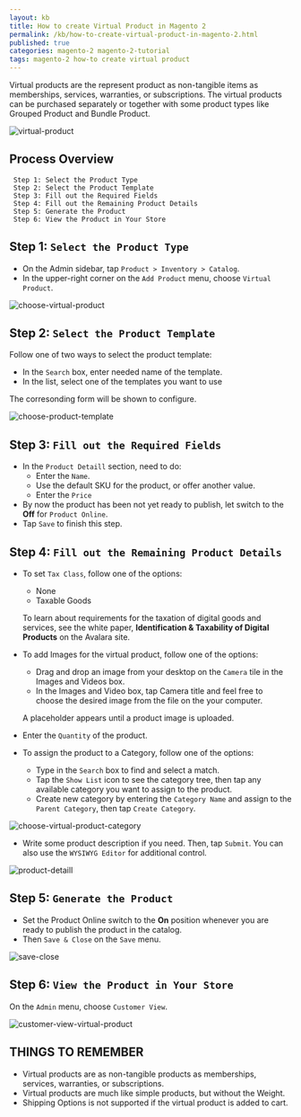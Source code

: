 ```yaml
---
layout: kb
title: How to create Virtual Product in Magento 2
permalink: /kb/how-to-create-virtual-product-in-magento-2.html
published: true
categories: magento-2 magento-2-tutorial
tags: magento-2 how-to create virtual product
---
```


Virtual products are the represent product as non-tangible items as memberships, services, warranties, or subscriptions. The virtual products can be purchased separately or together with some product types like Grouped Product and Bundle Product.

![virtual-product](https://lh4.googleusercontent.com/249mYiCUYbSdF5WIifjlW0CPgLEz9Sovq_IL1KgTfUBB_gX-wmls49-_kj8-4IWffc0oYn_CSfQHGKekXs42PKjR7XDhnwQKSwHyP-YMNyHe1eDoHekQ4zUcs6oZDrHHhvPhRgJF)

## Process Overview

     Step 1: Select the Product Type
     Step 2: Select the Product Template 
     Step 3: Fill out the Required Fields
     Step 4: Fill out the Remaining Product Details
     Step 5: Generate the Product
     Step 6: View the Product in Your Store

## Step 1: `Select the Product Type`
* On the Admin sidebar, tap `Product > Inventory > Catalog`.
* In the upper-right corner on the `Add Product` menu, choose `Virtual Product`.

![choose-virtual-product](https://lh6.googleusercontent.com/OkiXR-kaZOyTLfHcy4qOYMJ7UlAhbEHcqDbQaB9jCiRqvb4vO9ClLr3iMPHQlK7ZZKQLhGybQ7PMdw4n_RB1y9HKWdw0mkXnFUaBwOEV5KubilZBSO80Fwkif5ORzOkkOfKqkBMI)

## Step 2: `Select the Product Template`

Follow one of two ways to select the product template:

 * In the `Search` box, enter needed name of the template.
 * In the list, select one of the templates you want to use

The corresonding form will be shown to configure.

![choose-product-template](https://lh6.googleusercontent.com/bexZnAhiL8zv5f9c4HF5lWp66dB9PLY4rvuKN-4D0Eu2755bRVmKD43Usvry46S4iJ4p3EZOO-N6UhSywWRtMPYW9Sv3ZKASg-OkRFRSk5O6L82622e9rDaPwZrRYlfrXRKNQqjz)

## Step 3: `Fill out the Required Fields`
* In the `Product Detaill` section, need to do:
  * Enter the `Name`.
  * Use the default SKU for the product, or offer another value.
  * Enter the `Price`
* By now the product has been not yet ready to publish, let switch to the **Off** for `Product Online`.
* Tap `Save` to finish this step.

## Step 4: `Fill out the Remaining Product Details`
* To set `Tax Class`, follow one of the options:
  * None
  * Taxable Goods
  
  To learn about requirements for the taxation of digital goods and services, see the white paper, **Identification & Taxability of Digital Products** on the Avalara site.
* To add Images for the virtual product, follow one of the options:
  * Drag and drop an image from your desktop on the `Camera` tile in the Images and Videos box.
  * In the Images and Video box, tap Camera title and feel free to choose the desired image from the file on the your computer.
  
  A placeholder appears until a product image is uploaded.
* Enter the `Quantity` of the product.
* To assign the product to a Category, follow one of the options:
  * Type in the `Search` box to find and select a match.
  * Tap the `Show List` icon to see the category tree, then tap any available category you want to assign to the product.
  * Create new category by entering the `Category Name` and assign to the `Parent Category`, then tap `Create Category`.

![choose-virtual-product-category](https://lh5.googleusercontent.com/xVgSPOtVD4M6a1uh4JWjDj6N_fqxMJ5X1duvC9H7ze8bjnhrvOAZ_WoTlkI9UpJ6FpIq2X1tVR9yhL1N_UDHnS3Nqy1AbGBXRmSE8dcvzcAKGioCQszo_a9cT_onALz2JhWDAim4)

* Write some product description if you need.  Then, tap `Submit`. You can also use the `WYSIWYG Editor` for additional control.

![product-detaill](https://lh6.googleusercontent.com/SHJgW45Bk3USdUtf0YdwB87rltKGxal5N66x8SrPLfkDDsZ57WXsaOZg37C-hxbJHOMO7-YwcxeqCwgN2m51EKBedoZtAsF5BVDKTQkjCGJ2O_j8l69fYMifCWmK2RWhESiU63wJ)

## Step 5: `Generate the Product`
* Set the Product Online switch to the **On** position whenever you are ready to publish the product in the catalog.
* Then `Save & Close` on the `Save` menu.

![save-close](https://lh3.googleusercontent.com/KRyMbyriioQWxOgHbKgOqNJ-FspkryLQaS6_A0Ct3ufZU-qaIEZ-IZO2x6MM78KpFKejBBP0zfqzpc5N7HT4bBjXTWxe43AxV-ZKcKlG8mWTUNH4gKBA9ejoSRgJlwJZiAmAR1Ma)

## Step 6: `View the Product in Your Store`

On the `Admin` menu, choose `Customer View`.

![customer-view-virtual-product](https://lh3.googleusercontent.com/_chtQXrVhInGrcnBFC3LHcWh1_d24tAhndFcf-xl8pA7yo9qpvg79PcvES0s7NgNF8Msi2xVfsMdvLmRGLlToErkVg6M8aTa1SYSmNzAOnXxrflsxg6wd7d5CLhXveObdI7N5pjQ)

## THINGS TO REMEMBER
* Virtual products are as non-tangible products as memberships, services, warranties, or subscriptions.
* Virtual products are much like simple products, but without the Weight. 
* Shipping Options  is not supported if the virtual product is added to cart. 
